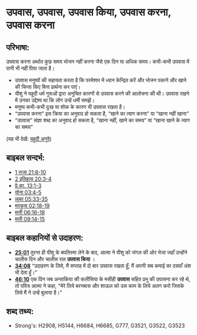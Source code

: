 # उपवास, उपवास, उपवास किया, उपवास करना, उपवास करना #

## परिभाषा: ##

उपवास करना अर्थात कुछ समय भोजन नहीं करना जैसे एक दिन या अधिक समय। कभी-कभी उपवास में पानी भी नहीं पिया जाता है।

* उपवास मनुष्यों की सहायता करता है कि परमेश्वर में ध्यान केन्द्रित करें और भोजन पकाने और खाने की चिन्ता किए बिना प्रार्थना कर पाएं।
* यीशु ने यहूदी धर्म गुरूओं द्वारा अनुचित कारणों से उपवास करने की आलोचना की थी। उपवास रखने में उनका उद्देश्य था कि लोग उन्हें धर्मी समझें।
* मनुष्य कभी-कभी दुःख या शोक के कारण भी उपवास रखता है।
* “उपवास करना” इस क्रिया का अनुवाद हो सकता है, “खाने का त्याग करना” या “खाना नहीं खाना”
* “उपवास” संज्ञा शब्द का अनुवाद हो सकता है, “खाना नहीं, खाने का समय” या “खाना खाने के त्याग का समय”

(यह भी देखें: [यहूदी अगुवे](../other/jewishleaders.md))

## बाइबल सन्दर्भ: ##

* [1 राजा 21:8-10](rc://hi/tn/help/1ki/21/08)
* [2 इतिहास 20:3-4](rc://hi/tn/help/2ch/20/03)
* [प्रे.का. 13:1-3](rc://hi/tn/help/act/13/01)
* [योना 03:4-5](rc://hi/tn/help/jon/03/04)
* [लूका 05:33-35](rc://hi/tn/help/luk/05/33)
* [मरकुस 02:18-19](rc://hi/tn/help/mrk/02/18)
* [मत्ती 06:16-18](rc://hi/tn/help/mat/06/16)
* [मत्ती 09:14-15](rc://hi/tn/help/mat/09/14)

## बाइबल कहानियों से उदाहरण: ##

* __[25:01](rc://hi/tn/help/obs/25/01)__ तुरन्त ही यीशु के बपतिस्मा लेने के बाद, आत्मा ने यीशु को जंगल की ओर भेजा जहाँ उन्होंने चालीस दिन और चालीस रात __उपवास किया__ ।
* __[34:08](rc://hi/tn/help/obs/34/08)__ “उदाहरण के लिये, मैं सप्ताह में दो बार उपवास रखता हूँ; मैं अपनी सब कमाई का दसवाँ अंश भी देता हूँ।”
* __[46:10](rc://hi/tn/help/obs/46/10)__ एक दिन जब अन्ताकिया की कलीसिया के मसीही __उपवास__ सहित प्रभु की उपासना कर रहे थे, तो पवित्र आत्मा ने कहा, "मेरे लिये बरनबास और शाऊल को उस काम के लिये अलग करो जिसके लिये मैं ने उन्हें बुलाया है।"

## शब्द तथ्य: ##

* Strong's: H2908, H5144, H6684, H6685, G777, G3521, G3522, G3523
